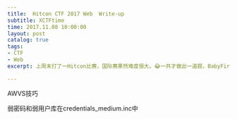 ```yaml
---
title:  Hitcon CTF 2017 Web  Write-up
subtitle: XCTFtime
time: 2017.11.08 10:00:00
layout: post
catalog: true
tags:
- CTF
- Web
excerpt: 上周末打了一Hitcon比赛，国际赛果然难度很大。😂一共才做出一道题，BabyFirst Revenge。

---
```


AWVS技巧



弱密码和弱用户库在credentials_medium.inc中